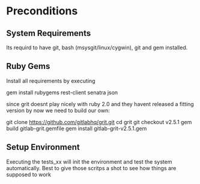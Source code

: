 Preconditions
=================

System Requirements
---------------------

Its requird to have git, bash (msysgit/linux/cygwin), git and gem installed.

Ruby Gems
--------------

Install all requirements by executing

gem install rubygems rest-client senatra json

since grit doesnt play nicely with ruby 2.0 and they havent released a fitting version by now we need to build our own:

git clone https://github.com/gitlabhq/grit.git
cd grit
git checkout v2.5.1
gem build gitlab-grit.gemfile
gem install gitlab-grit-v2.5.1.gem

Setup Environment
--------------------

Executing the tests_xx will init the environment and test the system automatically. Best to give those scritps a shot to see how things are supposed to work


